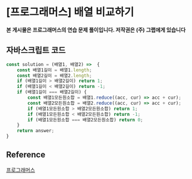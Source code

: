 

# [프로그래머스] 배열 비교하기

**본 게시물은 프로그래머스의 연습 문제 풀이입니다. 저작권은 (주) 그랩에게 있습니다**

## 자바스크립트 코드



```JavaScript
const solution = (배열1, 배열2) =>  {
    const 배열1길이 = 배열1.length;
    const 배열2길이 = 배열2.length;
    if (배열1길이 > 배열2길이) return 1;
    if (배열1길이 < 배열2길이) return -1;
    if (배열1길이 === 배열2길이) {
        const 배열1모든원소합 = 배열1.reduce((acc, cur) => acc + cur);
        const 배열2모든원소합 = 배열2.reduce((acc, cur) => acc + cur);
        if (배열1모든원소합 > 배열2모든원소합) return 1;
        if (배열1모든원소합 < 배열2모든원소합) return -1;
        if (배열1모든원소합 === 배열2모든원소합) return 0;
    }
    return answer;
}
```



## Reference

[프로그래머스](https://programmers.co.kr)

